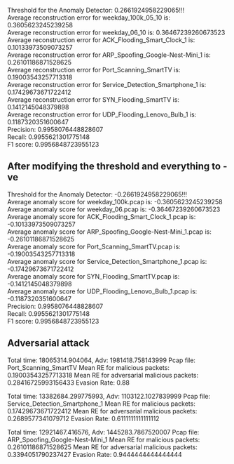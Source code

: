 Threshold for the Anomaly Detector: 0.2661924958229065!!!\
Average reconstruction error for weekday_100k_05_10 is: 0.3605623245239258\
Average reconstruction error for weekday_06_10 is: 0.36467239260673523\
Average reconstruction error for ACK_Flooding_Smart_Clock_1 is: 0.10133973509073257\
Average reconstruction error for ARP_Spoofing_Google-Nest-Mini_1 is: 0.26101186871528625\
Average reconstruction error for Port_Scanning_SmartTV is: 0.19003543257713318\
Average reconstruction error for Service_Detection_Smartphone_1 is: 0.17429673671722412\
Average reconstruction error for SYN_Flooding_SmartTV is: 0.1412145048379898\
Average reconstruction error for UDP_Flooding_Lenovo_Bulb_1 is: 0.1187320351600647\
Precision: 0.9958076448828607\
Recall: 0.9955621301775148\
F1 score: 0.9956848723955123

## After modifying the threshold and everything to -ve
Threshold for the Anomaly Detector: -0.2661924958229065!!!\
Average anomaly score for weekday_100k.pcap is: -0.3605623245239258\
Average anomaly score for weekday_06.pcap is: -0.36467239260673523\
Average anomaly score for ACK_Flooding_Smart_Clock_1.pcap is: -0.10133973509073257\
Average anomaly score for ARP_Spoofing_Google-Nest-Mini_1.pcap is: -0.26101186871528625\
Average anomaly score for Port_Scanning_SmartTV.pcap is: -0.19003543257713318\
Average anomaly score for Service_Detection_Smartphone_1.pcap is: -0.17429673671722412\
Average anomaly score for SYN_Flooding_SmartTV.pcap is: -0.1412145048379898\
Average anomaly score for UDP_Flooding_Lenovo_Bulb_1.pcap is: -0.1187320351600647\
Precision: 0.9958076448828607\
Recall: 0.9955621301775148\
F1 score: 0.9956848723955123

## Adversarial attack
Total time: 18065314.904064, Adv: 1981418.758143999
Pcap file: Port_Scanning_SmartTV
Mean RE for malicious packets: 0.19003543257713318
Mean RE for adversarial malicious packets: 0.28416725993156433
Evasion Rate: 0.88

Total time: 13382684.299775993, Adv: 1103122.1027839999
Pcap file: Service_Detection_Smartphone_1
Mean RE for malicious packets: 0.17429673671722412
Mean RE for adversarial malicious packets: 0.2689577341079712
Evasion Rate: 0.6111111111111112

Total time: 12921467.416576, Adv: 1445283.7867520007
Pcap file: ARP_Spoofing_Google-Nest-Mini_1
Mean RE for malicious packets: 0.26101186871528625
Mean RE for adversarial malicious packets: 0.3394051790237427
Evasion Rate: 0.9444444444444444